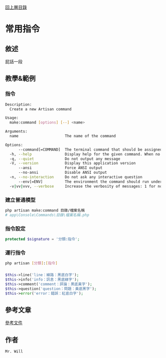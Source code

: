 [回上層目錄](../README.md)

# 常用指令

## **敘述**
屁話一段

## **教學&範例**
### 指令
```bash
Description:
  Create a new Artisan command

Usage:
  make:command [options] [--] <name>

Arguments:
  name                     The name of the command

Options:
      --command[=COMMAND]  The terminal command that should be assigned [default: "command:name"]
  -h, --help               Display help for the given command. When no command is given display help for the list command
  -q, --quiet              Do not output any message
  -V, --version            Display this application version
      --ansi               Force ANSI output
      --no-ansi            Disable ANSI output
  -n, --no-interaction     Do not ask any interactive question
      --env[=ENV]          The environment the command should run under
  -v|vv|vvv, --verbose     Increase the verbosity of messages: 1 for normal output, 2 for more verbose output and 3 for debug
```

### 建立普通模型
```bash
php artisan make:command 目錄/檔案名稱
# app\Console\Commands\目錄\檔案名稱.php
```

### 指令設定
```php
protected $signature = '分類:指令';
```

### 運行指令
```bash
php artisan [分類]:[指令]
```

###
```php
$this->line('line：線路：黑底白字');
$this->info('info：訊息：黑底綠字');
$this->comment('comment：評論：黑底黃字');
$this->question('question：問題：黃底黑字');
$this->error('error：錯誤：紅底白字');
```

## **參考文章**
[參考文件](網址)

## **作者**
`Mr. Will`

